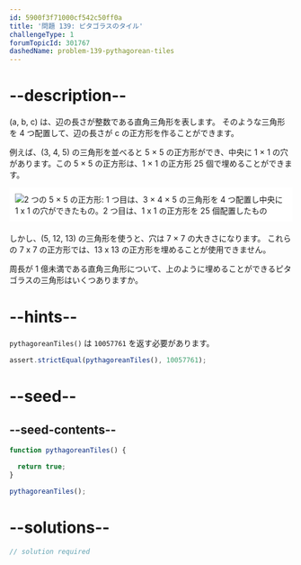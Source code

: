 ```yaml
---
id: 5900f3f71000cf542c50ff0a
title: '問題 139: ピタゴラスのタイル'
challengeType: 1
forumTopicId: 301767
dashedName: problem-139-pythagorean-tiles
---
```


# --description--

(a, b, c) は、辺の長さが整数である直角三角形を表します。 そのような三角形を 4 つ配置して、辺の長さが c の正方形を作ることができます。

例えば、(3, 4, 5) の三角形を並べると 5 × 5 の正方形ができ、中央に 1 × 1 の穴があります。この 5 × 5 の正方形は、1 × 1 の正方形 25 個で埋めることができます。

<img alt="2 つの 5 × 5 の正方形: 1 つ目は、3 × 4 × 5 の三角形を 4 つ配置し中央に 1 x 1 の穴ができたもの。2 つ目は、1 x 1 の正方形を 25 個配置したもの" src="https://cdn.freecodecamp.org/curriculum/project-euler/pythagorean-tiles.png" style="background-color: white; padding: 10px; display: block; margin-right: auto; margin-left: auto; margin-bottom: 1.2rem;" />

しかし、(5, 12, 13) の三角形を使うと、穴は 7 × 7 の大きさになります。 これらの 7 x 7 の正方形では、13 x 13 の正方形を埋めることが使用できません。

周長が 1 億未満である直角三角形について、上のように埋めることができるピタゴラスの三角形はいくつありますか。

# --hints--

`pythagoreanTiles()` は `10057761` を返す必要があります。

```js
assert.strictEqual(pythagoreanTiles(), 10057761);
```

# --seed--

## --seed-contents--

```js
function pythagoreanTiles() {

  return true;
}

pythagoreanTiles();
```

# --solutions--

```js
// solution required
```
